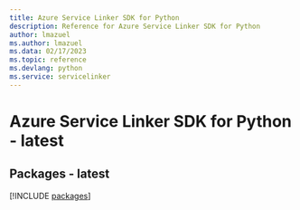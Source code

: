 ```yaml
---
title: Azure Service Linker SDK for Python
description: Reference for Azure Service Linker SDK for Python
author: lmazuel
ms.author: lmazuel
ms.data: 02/17/2023
ms.topic: reference
ms.devlang: python
ms.service: servicelinker
---
```

# Azure Service Linker SDK for Python - latest
## Packages - latest
[!INCLUDE [packages](service-linker-index.md)]